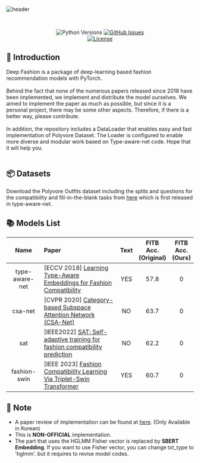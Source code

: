 ![header](https://capsule-render.vercel.app/api?type=rounded&height=200&color=gradient&customColorList=20&text=🧷%20Deep%20Fashion&fontSize=36&fontColor=FFFFFF&fontAlignY=45&desc=PyTorch%20implementation%20of%20deep-learning%20based%20fashion%20recommendation%20models&descSize=12&descAlignY=65)

<br>
<div align="center">

![Python Versions](https://img.shields.io/badge/python-3.7%20|%203.8%20|%203.9%20|%203.10-blue)
[![GitHub Issues](https://img.shields.io/github/issues/owj0421/DeepFashion.svg
)](https://github.com/owj0421/DeepFashion/issues)
<br>
[![License](https://img.shields.io/github/license/owj0421/DeepFashion.svg)](https://github.com/owj0421/DeepFashion/blob/master/LICENSE)

</div>


## 🤗 Introduction

Deep Fashion is a package of deep-learning based fashion recommendation models with PyTorch. <br><br>
Behind the fact that none of the numerous papers released since 2018 have been implemented, we implement and distribute the model ourselves. We aimed to implement the paper as much as possible, but since it is a personal project, there may be some other aspects. Therefore, if there is a better way, please contribute.<br><br>
In addition, the repository includes a DataLoader that enables easy and fast implementation of Polyvore Dataset. The Loader is configured to enable more diverse and modular work based on Type-aware-net code. Hope that it will help you.<br><br>

## 📦 Datasets
Download the Polyvore Outfits dataset including the splits and questions for the compatibility and fill-in-the-blank tasks from [here](https://drive.google.com/file/d/13-J4fAPZahauaGycw3j_YvbAHO7tOTW5/view) which is first released in type-aware-net.<br>

## 📚 Models List
<div align="center">

|Name|Paper|Text|FITB<br>Acc.<br>(Original)|FITB<br>Acc.<br>(Ours)|
|:-:|:-|:-:|:-:|:-:|
|type-aware-net|[ECCV 2018] [Learning Type-Aware Embeddings for Fashion Compatibility](https://arxiv.org/abs/1803.09196)|YES|57.8|0|
|csa-net|[CVPR 2020] [Category-based Subspace Attention Network (CSA-Net)](https://arxiv.org/abs/1912.08967?ref=dl-staging-website.ghost.io)|NO|63.7|0|
|sat|[IEEE2022] [SAT: Self-adaptive training for fashion compatibility prediction](https://arxiv.org/abs/2206.12622)|NO|62.2|0|
|fashion-swin|[IEEE 2023] [Fashion Compatibility Learning Via Triplet-Swin Transformer](https://ieeexplore.ieee.org/abstract/document/10105392)|YES|60.7|0|

</div>


## 🔔 Note
- A paper review of implementation can be found at [here](). (Only Available in Korean)
- This is **NON-OFFICIAL** implementation.
- The part that uses the HGLMM Fisher vector is replaced by **SBERT Embedding**. If you want to use Fisher vector, you can change txt_type to 'hglmm'. but it requires to revise model codes.
